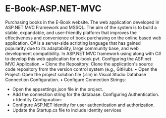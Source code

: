 # E-Book-ASP.NET-MVC
Purchasing books in the E-Book website. The web application developed in ASP.NET MVC Framework and MSSQL. 
The aim of the system is to build a stable, expandable, and user-friendly platform that improves the effectiveness and convenience of book purchasing on the online based web application. C# is a server-side scripting language that has gained popularity due to its adaptability, large community base, and web development compatibility. In ASP.NET MVC framework using along with C# to develop this web application for e-book pvt. 
Configuring the ASP.net MVC Application.
•	Clone the Repository: Clone the application's source code repository from the version control system (e.g., GitHub).
•	Open the Project: Open the project solution file (.sln) in Visual Studio
Database Connection Configuration.
•	Configure Connection Strings: 
-	Open the appsettings.json file in the project.
-	Add the connection string for the database.
Configuring Authentication.
•	Identity Configuration:
-	Configure ASP.NET Identity for user authentication and authorization.
-	Update the Startup.cs file to include Identity services

